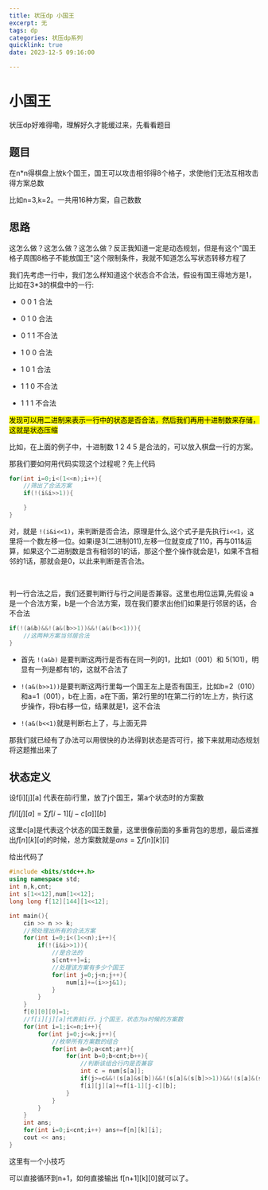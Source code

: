 ```yaml
---
title: 状压dp 小国王
excerpt: 无
tags: dp
categories: 状压dp系列
quicklink: true
date: 2023-12-5 09:16:00

---
```


# 小国王

状压dp好难得嘞，理解好久才能缓过来，先看看题目

## 题目

在n*n得棋盘上放k个国王，国王可以攻击相邻得8个格子，求使他们无法互相攻击得方案总数

比如n=3,k=2。一共用16种方案，自己数数

## 思路

这怎么做？这怎么做？这怎么做？反正我知道一定是动态规划，但是有这个"国王格子周围8格子不能放国王"这个限制条件，我就不知道怎么写状态转移方程了

我们先考虑一行中，我们怎么样知道这个状态合不合法，假设有国王得地方是1，比如在3*3的棋盘中的一行:

- 0 0 1 合法

- 0 1 0 合法

- 0 1 1 不合法

- 1 0 0 合法

- 1 0 1 合法

- 1 1 0 不合法

- 1 1 1 不合法

<mark>发现可以用二进制来表示一行中的状态是否合法，然后我们再用十进制数来存储，这就是状态压缩</mark>

比如，在上面的例子中，十进制数 1 2 4 5 是合法的，可以放入棋盘一行的方案。

那我们要如何用代码实现这个过程呢？先上代码

```cpp
for(int i=0;i<(1<<n);i++){
    //筛出了合法方案
    if(!(i&i>>1)){

    }
}
```

对，就是 `!(i&i<<1)`，来判断是否合法，原理是什么,这个式子是先执行`i<<1`，这里将一个数左移一位。如果i是3(二进制011),左移一位就变成了110，再与011&运算，如果这个二进制数是含有相邻的1的话，那这个整个操作就会是1，如果不含相邻的1话，那就会是0，以此来判断是否合法。

<br>

判一行合法之后，我们还要判断行与行之间是否兼容。这里也用位运算,先假设 a是一个合法方案，b是一个合法方案，现在我们要求出他们如果是行邻居的话，合不合法

```cpp
if(!(a&b)&&!(a&(b>>1))&&!(a&(b<<1))){
    //这两种方案当邻居合法
}
```

- 首先 `!(a&b)` 是要判断这两行是否有在同一列的1，比如1（001）和 5(101)，明显有一列是都有1的，这就不合法了

- `!(a&(b>>1))`是要判断这两行里每一个国王左上是否有国王，比如b=2（010）和a=1（001），b在上面，a在下面，第2行里的1在第二行的1左上方，执行这步操作，将b右移一位，结果就是1，这不合法

- `!(a&(b<<1)`就是判断右上了，与上面无异

那我们就已经有了办法可以用很快的办法得到状态是否可行，接下来就用动态规划将这题推出来了

## 状态定义

设f[i][j][a] 代表在前i行里，放了j个国王，第a个状态时的方案数

$f[i][j][a]=\sum f[i-1][j-c[a]][b]$

这里c[a]是代表这个状态的国王数量，这里很像前面的多重背包的思想，最后递推出$f[n][k][a]$的时候，总方案数就是$ans=\sum f[n][k][i]$

给出代码了

```cpp
#include <bits/stdc++.h>
using namespace std;
int n,k,cnt;
int s[1<<12],num[1<<12];
long long f[12][144][1<<12]; 

int main(){
    cin >> n >> k;
    //预处理出所有的合法方案
    for(int i=0;i<(1<<n);i++){
        if(!(i&i>>1)){
            //是合法的
            s[cnt++]=i;
            //处理该方案有多少个国王 
            for(int j=0;j<n;j++){
                num[i]+=(i>>j&1);
            } 
        }
    } 
    f[0][0][0]=1;
    //f[i][j][a]代表前i行，j个国王，状态为a时候的方案数
    for(int i=1;i<=n;i++){
        for(int j=0;j<=k;j++){
            //枚举所有方案数的组合 
            for(int a=0;a<cnt;a++){
                for(int b=0;b<cnt;b++){
                    //判断该组合行内是否兼容
                    int c = num[s[a]];
                    if(j>=c&&!(s[a]&s[b])&&!(s[a]&(s[b]>>1))&&!(s[a]&(s[b]<<1)))
                    f[i][j][a]+=f[i-1][j-c][b]; 
                }
            }
        }
    }
    int ans;
    for(int i=0;i<cnt;i++) ans+=f[n][k][i];
    cout << ans; 
} 
```

这里有一个小技巧

可以直接循环到n+1，如何直接输出 f[n+1][k][0]就可以了。
